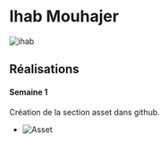 # Ihab Mouhajer

![ihab](https://github.com/user-attachments/assets/b18e5dcf-7233-4461-be02-8a9fb8cec93f)

 ## Réalisations

 <!-- Une image par semaine de la réalisation dont tu es le plus fier avec une légende -->
#### Semaine 1
Création de la section asset dans github.

* ![Asset](https://github.com/user-attachments/assets/864cf537-79d0-4e54-a1cf-b92431ee3b47)

